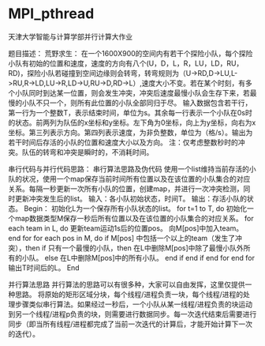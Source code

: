 # MPI_pthread
天津大学智能与计算学部并行计算大作业

题目描述：
荒野求生：
在一个1600X900的空间内有若干个探险小队，每个探险小队有初始的位置和速度，速度的方向有八个(U，D，L，R，LU，LD，RU，RD)，探险小队若碰撞到空间边缘则会转弯，转弯规则为（U->RD,D->LU,L->RU,R->LD,LU->R,LD->U,RU->D,RD->L）,速度大小不变。若在某个时刻，有多个小队同时到达某一位置，则会发生冲突，冲突后速度最慢小队会生存下来，若最慢的小队不只一个，则所有此位置的小队全部同归于尽。
输入数据包含若干行，第一行为一个整数T，表示结束时间，单位为s。其余每一行表示一个小队在0s时的状态。前两列为队伍的x坐标和y坐标。左下角为0坐标，向上为y坐标，向右为x坐标。第三列表示方向。第四列表示速度，为非负整数，单位为（格/s）。输出为若干时间后存活的小队的位置和速度大小以及方向。
注：仅考虑整数秒时的冲突。队伍的转弯和冲突是瞬时的，不消耗时间。

串行代码与并行代码思路：
串行算法思路及伪代码
使用一个list维持当前存活的小队的状况，使用一个map保存当前时间所有位置以及在该位置的小队集合的对应关系。每隔一秒更新一次所有小队的位置，创建map，并进行一次冲突检测，同时更新冲突发生后的list。
输入：各小队初始状态，时间T。
输出：存活小队的状态。
Begin：
	初始化L为一个保存所有小队状态的list。
	for t=1 to T, do
	初始化一个map数据类型M保存一秒后所有位置以及在该位置的小队集合的对应关系。
	for each team in L, do
	更新team运动1s后的位置pos。
	向M[pos]中加入team。
end for
for each pos in M, do
	if M[pos] 中包括一个以上的team（发生了冲突），then
		if 只有一个最慢的小队，then
			在L中删除M[pos]中除了最慢小队外所有的小队。
		else
			在L中删除M[pos]中的所有小队。
		end if
	end if
end for
end for
输出T时间后的L。
End

并行算法思路
并行算法的思路可以有很多种，大家可以自由发挥，这里仅提供一种思路。
将原始的矩形区域分块，每个线程/进程负责一块，每个线程/进程的处理步骤类似串行算法。如果经过一秒后，一个小队从某一线程/进程负责的块运动到另一个线程/进程p负责的块，则需要进行数据同步。每一次迭代结束后需要进行同步（即当所有线程/进程都完成了当前一次迭代的计算后，才能开始计算下一次的迭代）。


